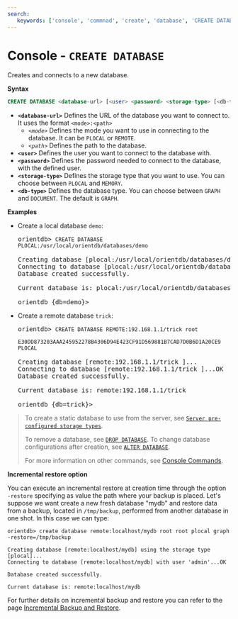 ```yaml
---
search:
   keywords: ['console', 'commnad', 'create', 'database', 'CREATE DATABASE']
---
```


<!-- proofread 2015-01-07 SAM -->

# Console - `CREATE DATABASE`

Creates and connects to a new database.

**Syntax**

```sql
CREATE DATABASE <database-url> [<user> <password> <storage-type> [<db-type>]] [-restore=<backup-path>]
```

- **`<database-url>`** Defines the URL of the database you want to connect to. It uses the format `<mode>:<path>`
  - *`<mode>`* Defines the mode you want to use in connecting to the database.  It can be `PLOCAL` or `REMOTE`.
  - *`<path>`* Defines the path to the database.  
- **`<user>`** Defines the user you want to connect to the database with.
- **`<password>`** Defines the password needed to connect to the database, with the defined user.
- **`<storage-type>`** Defines the storage type that you want to use.  You can choose between `PLOCAL` and `MEMORY`.
- **`<db-type>`** Defines the database type.  You can choose between `GRAPH` and `DOCUMENT`.  The default is `GRAPH`.

**Examples**

- Create a local database `demo`:

  <pre>
  orientdb> <code class="lang-sql userinput">CREATE DATABASE PLOCAL:/usr/local/orientdb/databases/demo</code>

  Creating database [plocal:/usr/local/orientdb/databases/demo]...
  Connecting to database [plocal:/usr/local/orientdb/databases/demo]...OK
  Database created successfully.

  Current database is: plocal:/usr/local/orientdb/databases/demo

  orientdb {db=demo}>
  </pre>

- Create a remote database `trick`:

  <pre>
  orientdb> <code class='lang-sql userinput'>CREATE DATABASE REMOTE:192.168.1.1/trick root 
            E30DD873203AAA245952278B4306D94E423CF91D569881B7CAD7D0B6D1A20CE9 PLOCAL</code>

  Creating database [remote:192.168.1.1/trick ]...
  Connecting to database [remote:192.168.1.1/trick ]...OK
  Database created successfully.

  Current database is: remote:192.168.1.1/trick

  orientdb {db=trick}>
  </pre>


>To create a static database to use from the server, see [`Server pre-configured storage types`](../DB-Server.md#storages).
>
>To remove a database, see [`DROP DATABASE`](Console-Command-Drop-Database.md).  To change database configurations after creation, see [`ALTER DATABASE`](../SQL-Alter-Database.md).
>
>For more information on other commands, see [Console Commands](Console-Commands.md).

**Incremental restore option**

You can execute an incremental restore at creation time through the option `-restore` specifying as value the path where your backup is placed. Let's suppose we want create a new fresh database "mydb" and restore data from a backup, located in `/tmp/backup`, performed from another database in one shot. In this case we can type:

```
orientdb> create database remote:localhost/mydb root root plocal graph -restore=/tmp/backup

Creating database [remote:localhost/mydb] using the storage type [plocal]...
Connecting to database [remote:localhost/mydb] with user 'admin'...OK

Database created successfully.

Current database is: remote:localhost/mydb
```
For further details on incremental backup and restore you can refer to the page [Incremental Backup and Restore](../Incremental-Backup-And-Restore.md).

